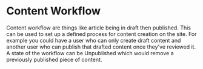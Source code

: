 # Content Workflow

Content workflow are things like article being in draft then published. This can be used to set up a defined process for content creation on the site. For example you could have a user who can only create draft content and another user who can publish that drafted content once they've reviewed it. A state of the workflow can be Unpublished which would remove a previously published piece of content.



